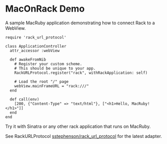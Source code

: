 MacOnRack Demo
==============

A sample MacRuby application demonstrating how to connect Rack to a WebView.

    require 'rack_url_protocol'

    class ApplicationController
      attr_accessor :webView

      def awakeFromNib
        # Register your custom scheme.
        # This should be unique to your app.
        RackURLProtocol.register("rack", withRackApplication: self)

        # Load the root "/" page
        webView.mainFrameURL = "rack:///"
      end

      def call(env)
        [200, {"Content-Type" => "text/html"}, ["<h1>Hello, MacRuby!</h1>"]]
      end
    end


Try it with Sinatra or any other rack application that runs on MacRuby.

See RackURLProtocol [sstephenson/rack_url_protocol](http://github.com/sstephenson/rack_url_protocol) for the
latest adapter.
